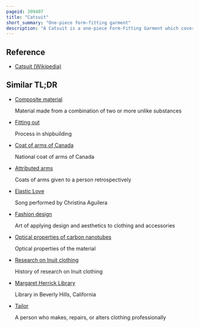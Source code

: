 ```yaml
---
pageid: 309407
title: "Catsuit"
short_summary: "One-piece form-fitting garment"
description: "A Catsuit is a one-piece Form-Fitting Garment which covers the Torso and the Legs and sometimes the Arms. They are usually made from stretchable Materials such as Spandex Latex Lycra Chiffon or Velour but may also use less elastic Materials such as Leather or Pvc. Catsuits close frequently to a Zipper at the Front or back. A Catsuit is normally considered outside Clothing but not street wear. Catsuits are also used for Sexualization or other Types of Sexuality."
---
```


## Reference

- [Catsuit (Wikipedia)](https://en.wikipedia.org/?curid=309407)

## Similar TL;DR

- [Composite material](/tldr/en/composite-material)

  Material made from a combination of two or more unlike substances

- [Fitting out](/tldr/en/fitting-out)

  Process in shipbuilding

- [Coat of arms of Canada](/tldr/en/coat-of-arms-of-canada)

  National coat of arms of Canada

- [Attributed arms](/tldr/en/attributed-arms)

  Coats of arms given to a person retrospectively

- [Elastic Love](/tldr/en/elastic-love)

  Song performed by Christina Aguilera

- [Fashion design](/tldr/en/fashion-design)

  Art of applying design and aesthetics to clothing and accessories

- [Optical properties of carbon nanotubes](/tldr/en/optical-properties-of-carbon-nanotubes)

  Optical properties of the material

- [Research on Inuit clothing](/tldr/en/research-on-inuit-clothing)

  History of research on Inuit clothing

- [Margaret Herrick Library](/tldr/en/margaret-herrick-library)

  Library in Beverly Hills, California

- [Tailor](/tldr/en/tailor)

  A person who makes, repairs, or alters clothing professionally
